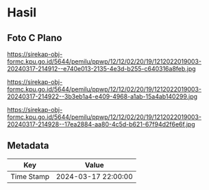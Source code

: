 # Hasil

## Foto C Plano

https://sirekap-obj-formc.kpu.go.id/5644/pemilu/ppwp/12/12/02/20/19/1212022019003-20240317-214912--e740e013-2135-4e3d-b255-c640316a8feb.jpg

https://sirekap-obj-formc.kpu.go.id/5644/pemilu/ppwp/12/12/02/20/19/1212022019003-20240317-214922--3b3eb1a4-e409-4968-a1ab-15a4ab140299.jpg

https://sirekap-obj-formc.kpu.go.id/5644/pemilu/ppwp/12/12/02/20/19/1212022019003-20240317-214928--17ea2884-aa80-4c5d-b621-67f94d2f6e6f.jpg


## Metadata

| Key        | Value               |
| ---------- | ------------------- |
| Time Stamp | 2024-03-17 22:00:00 |



